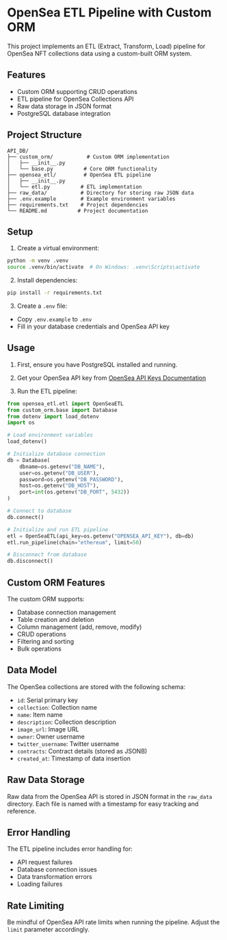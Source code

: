 # OpenSea ETL Pipeline with Custom ORM

This project implements an ETL (Extract, Transform, Load) pipeline for OpenSea NFT collections data using a custom-built ORM system.

## Features

- Custom ORM supporting CRUD operations
- ETL pipeline for OpenSea Collections API
- Raw data storage in JSON format
- PostgreSQL database integration

## Project Structure

```
API_DB/
├── custom_orm/           # Custom ORM implementation
│   ├── __init__.py
│   └── base.py          # Core ORM functionality
├── opensea_etl/         # OpenSea ETL pipeline
│   ├── __init__.py
│   └── etl.py          # ETL implementation
├── raw_data/           # Directory for storing raw JSON data
├── .env.example        # Example environment variables
├── requirements.txt    # Project dependencies
└── README.md          # Project documentation
```

## Setup

1. Create a virtual environment:
```bash
python -m venv .venv
source .venv/bin/activate  # On Windows: .venv\Scripts\activate
```

2. Install dependencies:
```bash
pip install -r requirements.txt
```

3. Create a `.env` file:
- Copy `.env.example` to `.env`
- Fill in your database credentials and OpenSea API key

## Usage

1. First, ensure you have PostgreSQL installed and running.

2. Get your OpenSea API key from [OpenSea API Keys Documentation](https://docs.opensea.io/reference/api-keys)

3. Run the ETL pipeline:

```python
from opensea_etl.etl import OpenSeaETL
from custom_orm.base import Database
from dotenv import load_dotenv
import os

# Load environment variables
load_dotenv()

# Initialize database connection
db = Database(
    dbname=os.getenv("DB_NAME"),
    user=os.getenv("DB_USER"),
    password=os.getenv("DB_PASSWORD"),
    host=os.getenv("DB_HOST"),
    port=int(os.getenv("DB_PORT", 5432))
)

# Connect to database
db.connect()

# Initialize and run ETL pipeline
etl = OpenSeaETL(api_key=os.getenv("OPENSEA_API_KEY"), db=db)
etl.run_pipeline(chain="ethereum", limit=50)

# Disconnect from database
db.disconnect()
```

## Custom ORM Features

The custom ORM supports:

- Database connection management
- Table creation and deletion
- Column management (add, remove, modify)
- CRUD operations
- Filtering and sorting
- Bulk operations

## Data Model

The OpenSea collections are stored with the following schema:

- `id`: Serial primary key
- `collection`: Collection name
- `name`: Item name
- `description`: Collection description
- `image_url`: Image URL
- `owner`: Owner username
- `twitter_username`: Twitter username
- `contracts`: Contract details (stored as JSONB)
- `created_at`: Timestamp of data insertion

## Raw Data Storage

Raw data from the OpenSea API is stored in JSON format in the `raw_data` directory. Each file is named with a timestamp for easy tracking and reference.

## Error Handling

The ETL pipeline includes error handling for:
- API request failures
- Database connection issues
- Data transformation errors
- Loading failures

## Rate Limiting

Be mindful of OpenSea API rate limits when running the pipeline. Adjust the `limit` parameter accordingly.
